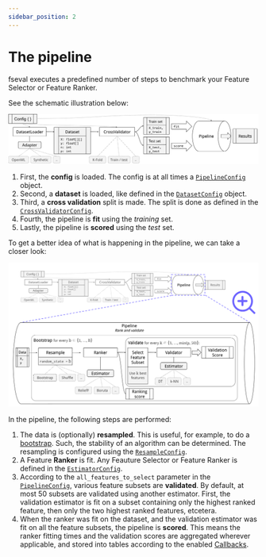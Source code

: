 ```yaml
---
sidebar_position: 2
---
```


# The pipeline
fseval executes a predefined number of steps to benchmark your Feature Selector or Feature Ranker.

See the schematic illustration below:

![Pipeline main architecture](/img/the-pipeline/schematic-pipeline-main-architecture.svg)

1. First, the **config** is loaded. The config is at all times a [`PipelineConfig`](../config/PipelineConfig) object.
2. Second, a **dataset** is loaded, like defined in the [`DatasetConfig`](../config/DatasetConfig) object.
3. Third, a **cross validation** split is made. The split is done as defined in the [`CrossValidatorConfig`](../config/CrossValidatorConfig).
4. Fourth, the pipeline is **fit** using the _training_ set.
5. Lastly, the pipeline is **scored** using the _test_ set.


To get a better idea of what is happening in the pipeline, we can take a closer look:

![Pipeline zoomed](/img/the-pipeline/schematic-pipeline-zoomed.svg)

In the pipeline, the following steps are performed:
1. The data is (optionally) **resampled**. This is useful, for example, to do a [bootstrap](https://en.wikipedia.org/wiki/Bootstrapping_(statistics)). Such, the stability of an algorithm can be determined. The resampling is configured using the [`ResampleConfig`](../config/ResampleConfig).
2. A Feature **Ranker** is fit. Any Feauture Selector or Feature Ranker is defined in the [`EstimatorConfig`](../config/EstimatorConfig).
3. According to the `all_features_to_select` parameter in the [`PipelineConfig`](../config/PipelineConfig), various feature subsets are **validated**. By default, at most 50 subsets are validated using another estimator. First, the validation estimator is fit on a subset containing only the highest ranked feature, then only the two highest ranked features, etcetera.
4. When the ranker was fit on the dataset, and the validation estimator was fit on all the feature subsets, the pipeline is **scored**. This means the ranker fitting times and the validation scores are aggregated wherever applicable, and stored into tables according to the enabled [Callbacks](../config/callbacks).